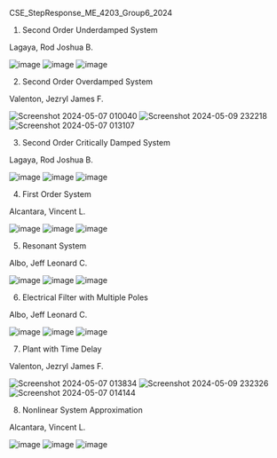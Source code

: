 CSE_StepResponse_ME_4203_Group6_2024

1. Second Order Underdamped System


Lagaya, Rod Joshua B.
   
 ![image](https://github.com/Vincent-Alcantara/Vincent-Alcantara-CSE_StepResponse_ME_4203_Group6_2024/assets/160557061/af3d4802-3dc9-46fc-8a74-e3b1caf066db)
 ![image](https://github.com/Vincent-Alcantara/Vincent-Alcantara-CSE_StepResponse_ME_4203_Group6_2024/assets/160557061/8104ede8-84c2-4b8f-b8d7-81ea69606145)
 ![image](https://github.com/Vincent-Alcantara/Vincent-Alcantara-CSE_StepResponse_ME_4203_Group6_2024/assets/160557061/9fc6dfa5-fd6b-4577-96c8-4ee82170eaa1)


2. Second Order Overdamped System

Valenton, Jezryl James F.

![Screenshot 2024-05-07 010040](https://github.com/Vincent-Alcantara/Vincent-Alcantara-CSE_StepResponse_ME_4203_Group6_2024/assets/161010463/535849a4-7e54-4e77-900a-cde8faa169d8)
![Screenshot 2024-05-09 232218](https://github.com/Vincent-Alcantara/Vincent-Alcantara-CSE_StepResponse_ME_4203_Group6_2024/assets/161010463/c7e6d41a-4926-4175-a03c-bad83eaad877)
![Screenshot 2024-05-07 013107](https://github.com/Vincent-Alcantara/Vincent-Alcantara-CSE_StepResponse_ME_4203_Group6_2024/assets/161010463/d5468e1d-c527-471f-bbc1-567da7eb150c)

3. Second Order Critically Damped System


Lagaya, Rod Joshua B.

![image](https://github.com/Vincent-Alcantara/Vincent-Alcantara-CSE_StepResponse_ME_4203_Group6_2024/assets/160557061/6e2bc9d7-1d32-4d38-9823-6acb25aa38d1)
![image](https://github.com/Vincent-Alcantara/Vincent-Alcantara-CSE_StepResponse_ME_4203_Group6_2024/assets/160557061/a3497316-c1e7-4eb6-ac65-cdf85ff0192c)
![image](https://github.com/Vincent-Alcantara/Vincent-Alcantara-CSE_StepResponse_ME_4203_Group6_2024/assets/160557061/7b8ad2f5-2816-4cab-9c05-fabbecc12c7e)


4. First Order System

Alcantara, Vincent L.
   
![image](https://github.com/Vincent-Alcantara/Vincent-Alcantara-CSE_StepResponse_ME_4203_Group6_2024/assets/160556975/05392a02-0f11-47d4-8be5-fa4ce5734430)
![image](https://github.com/Vincent-Alcantara/Vincent-Alcantara-CSE_StepResponse_ME_4203_Group6_2024/assets/160556975/0f042ee6-9bd6-476c-b27f-c436a7b6624a)
![image](https://github.com/Vincent-Alcantara/Vincent-Alcantara-CSE_StepResponse_ME_4203_Group6_2024/assets/160556975/5a2f81b4-3b56-4033-b9cf-d4dcf97ff013)



5. Resonant System

Albo, Jeff Leonard C.

   ![image](https://github.com/Vincent-Alcantara/Vincent-Alcantara-CSE_StepResponse_ME_4203_Group6_2024/assets/161361767/fbbd5e90-79cb-4494-9f28-baab503de2f7)
   ![image](https://github.com/Vincent-Alcantara/Vincent-Alcantara-CSE_StepResponse_ME_4203_Group6_2024/assets/161361767/5f96bed0-6081-47e8-a131-1f1065c5dff8)
   ![image](https://github.com/Vincent-Alcantara/Vincent-Alcantara-CSE_StepResponse_ME_4203_Group6_2024/assets/161361767/3f073027-8116-465a-af0d-70557faf1dce)



6. Electrical Filter with Multiple Poles

Albo, Jeff Leonard C.


![image](https://github.com/Vincent-Alcantara/Vincent-Alcantara-CSE_StepResponse_ME_4203_Group6_2024/assets/161361767/4d73a594-4a48-4750-b4ac-c6469061f37d)
![image](https://github.com/Vincent-Alcantara/Vincent-Alcantara-CSE_StepResponse_ME_4203_Group6_2024/assets/161361767/3d3f14bd-affb-4e4a-af87-67b33de9aff3)
![image](https://github.com/Vincent-Alcantara/Vincent-Alcantara-CSE_StepResponse_ME_4203_Group6_2024/assets/161361767/553b98ce-5913-47e1-a92f-2091d7f879ee)


   
7. Plant with Time Delay

Valenton, Jezryl James F.
   
![Screenshot 2024-05-07 013834](https://github.com/Vincent-Alcantara/Vincent-Alcantara-CSE_StepResponse_ME_4203_Group6_2024/assets/161010463/603196d1-30d9-4f80-b747-a28734f04e44)
![Screenshot 2024-05-09 232326](https://github.com/Vincent-Alcantara/Vincent-Alcantara-CSE_StepResponse_ME_4203_Group6_2024/assets/161010463/621571eb-d1d8-44af-9b59-c92e6152297e)
![Screenshot 2024-05-07 014144](https://github.com/Vincent-Alcantara/Vincent-Alcantara-CSE_StepResponse_ME_4203_Group6_2024/assets/161010463/2fccaf43-6901-4838-9596-06a09f1e0c5c)


8. Nonlinear System Approximation

Alcantara, Vincent L.

![image](https://github.com/Vincent-Alcantara/Vincent-Alcantara-CSE_StepResponse_ME_4203_Group6_2024/assets/160556975/3983fcab-ab2d-4201-a94c-df2cae574a70)
![image](https://github.com/Vincent-Alcantara/Vincent-Alcantara-CSE_StepResponse_ME_4203_Group6_2024/assets/160556975/2e8d817f-ec4d-4bfe-b91f-cd8c9038e4b9)
![image](https://github.com/Vincent-Alcantara/Vincent-Alcantara-CSE_StepResponse_ME_4203_Group6_2024/assets/160556975/baffdb25-c253-4be0-a7a6-3bea4c64726d)


